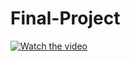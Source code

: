 # Final-Project
[![Watch the video](https://i.imgur.com/vKb2F1B.png)](https://drive.google.com/file/d/1A9RWXHeRCSFE8Qjn8BXNyUB2VgJcYryL/view?usp=sharing)



